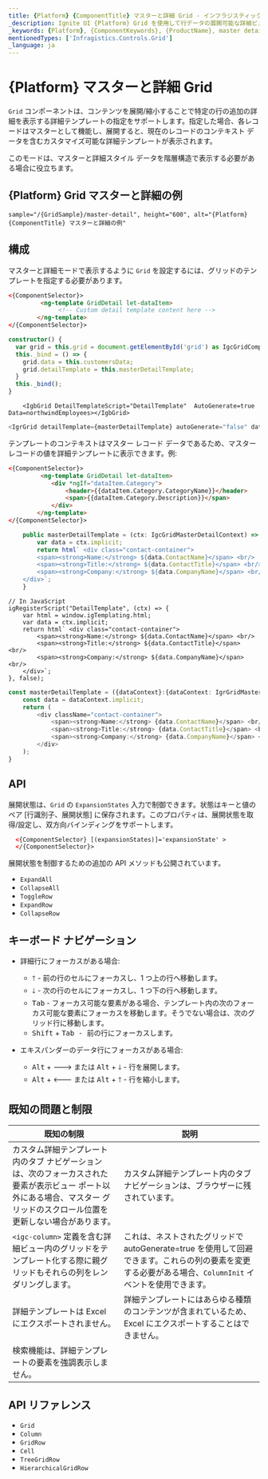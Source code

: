 ```yaml
---
title: {Platform} {ComponentTitle} マスターと詳細 Grid - インフラジスティックス
_description: Ignite UI {Platform} Grid を使用して行データの展開可能な詳細ビュー テンプレートを定義します。マスターと詳細スタイル データを階層構造で表示する場合に便利です。
_keywords: {Platform}, {ComponentKeywords}, {ProductName}, master detail, Infragistics, マスターと詳細, インフラジスティックス
mentionedTypes: ['Infragistics.Controls.Grid']
_language: ja
---
```


# {Platform} マスターと詳細 Grid

`Grid` コンポーネントは、コンテンツを展開/縮小することで特定の行の追加の詳細を表示する詳細テンプレートの指定をサポートします。指定した場合、各レコードはマスターとして機能し、展開すると、現在のレコードのコンテキスト データを含むカスタマイズ可能な詳細テンプレートが表示されます。

このモードは、マスターと詳細スタイル データを階層構造で表示する必要がある場合に役立ちます。

## {Platform} Grid マスターと詳細の例


`sample="/{GridSample}/master-detail", height="600", alt="{Platform} {ComponentTitle} マスターと詳細の例"`


## 構成

マスターと詳細モードで表示するように `Grid` を設定するには、グリッドのテンプレートを指定する必要があります。

```html
<{ComponentSelector}>
         <ng-template GridDetail let-dataItem>
              <!-- Custom detail template content here -->
        </ng-template>
</{ComponentSelector}>
```

```ts
constructor() {
  var grid = this.grid = document.getElementById('grid') as IgcGridComponent;
  this._bind = () => {
    grid.data = this.customersData;
    grid.detailTemplate = this.masterDetailTemplate;
  }
  this._bind();
}
```

```razor
    <IgbGrid DetailTemplateScript="DetailTemplate"  AutoGenerate=true  Data=northwindEmployees></IgbGrid>
```

```ts
<IgrGrid detailTemplate={masterDetailTemplate} autoGenerate="false" data={nwindData}>
```

テンプレートのコンテキストはマスター レコード データであるため、マスター レコードの値を詳細テンプレートに表示できます。例:

```html
<{ComponentSelector}>
         <ng-template GridDetail let-dataItem>
            <div *ngIf="dataItem.Category">
                <header>{{dataItem.Category.CategoryName}}</header>
                <span>{{dataItem.Category.Description}}</span>
            </div>
        </ng-template>
</{ComponentSelector}>
```

```ts
    public masterDetailTemplate = (ctx: IgcGridMasterDetailContext) => {
        var data = ctx.implicit;
        return html` <div class="contact-container">
        <span><strong>Name:</strong> ${data.ContactName}</span> <br/>
        <span><strong>Title:</strong> ${data.ContactTitle}</span> <br/>
        <span><strong>Company:</strong> ${data.CompanyName}</span> <br/>
    </div>`;
    }
```

```razor
// In JavaScript
igRegisterScript("DetailTemplate", (ctx) => {
    var html = window.igTemplating.html;
    var data = ctx.implicit;
    return html` <div class="contact-container">
        <span><strong>Name:</strong> ${data.ContactName}</span> <br/>
        <span><strong>Title:</strong> ${data.ContactTitle}</span> <br/>
        <span><strong>Company:</strong> ${data.CompanyName}</span> <br/>
    </div>`;
}, false);
```

```ts
const masterDetailTemplate = ({dataContext}:{dataContext: IgrGridMasterDetailContext}) => {
    const data = dataContext.implicit;
    return (
        <div className="contact-container">
            <span><strong>Name:</strong> {data.ContactName}</span> <br/>
            <span><strong>Title:</strong> {data.ContactTitle}</span> <br/>
            <span><strong>Company:</strong> {data.CompanyName}</span> <br/>
        </div>
    );
}
```

## API

<!-- Angular -->

展開状態は、`Grid` の `ExpansionStates` 入力で制御できます。状態はキーと値のペア [行識別子、展開状態] に保存されます。このプロパティは、展開状態を取得/設定し、双方向バインディングをサポートします。

```html
  <{ComponentSelector} [(expansionStates)]='expansionState' >
  </{ComponentSelector}>
```

<!-- end: Angular -->

展開状態を制御するための追加の API メソッドも公開されています。
- `ExpandAll`
- `CollapseAll`
- `ToggleRow`
- `ExpandRow`
- `CollapseRow`

## キーボード ナビゲーション

- 詳細行にフォーカスがある場合:

    - <kbd>🡑</kbd> - 前の行のセルにフォーカスし、1 つ上の行へ移動します。
    - <kbd>🡓</kbd> - 次の行のセルにフォーカスし、1 つ下の行へ移動します。
    - <kbd>Tab</kbd> - フォーカス可能な要素がある場合、テンプレート内の次のフォーカス可能な要素にフォーカスを移動します。そうでない場合は、次のグリッド行に移動します。
    - <kbd>Shift</kbd> + <kbd><kbd>Tab</kbd> - 前の行にフォーカスします。

- エキスパンダーのデータ行にフォーカスがある場合:
    - <kbd>Alt</kbd> + <kbd>🡒</kbd> または <kbd>Alt</kbd> + <kbd>🡓</kbd> - 行を展開します。
    - <kbd>Alt</kbd> + <kbd>🡐</kbd> または <kbd>Alt</kbd> + <kbd>🡑</kbd> - 行を縮小します。

## 既知の問題と制限


|既知の制限| 説明|
| --- | --- |
| カスタム詳細テンプレート内のタブ ナビゲーションは、次のフォーカスされた要素が表示ビュー ポート以外にある場合、マスター グリッドのスクロール位置を更新しない場合があります。| カスタム詳細テンプレート内のタブ ナビゲーションは、ブラウザーに残されています。 |
| `<igc-column>` 定義を含む詳細ビュー内のグリッドをテンプレート化する際に親グリッドもそれらの列をレンダリングします。 | これは、ネストされたグリッドで autoGenerate=true を使用して回避できます。これらの列の要素を変更する必要がある場合、`ColumnInit` イベントを使用できます。|
| 詳細テンプレートは Excel にエクスポートされません。| 詳細テンプレートにはあらゆる種類のコンテンツが含まれているため、Excel にエクスポートすることはできません。|
| 検索機能は、詳細テンプレートの要素を強調表示しません。 | |

## API リファレンス

* `Grid`
* `Column`
* `GridRow`
* `Cell`
* `TreeGridRow`
* `HierarchicalGridRow`
